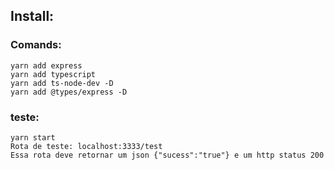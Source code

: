 ## Install:

### Comands:
    yarn add express
    yarn add typescript
    yarn add ts-node-dev -D
    yarn add @types/express -D
 
### teste:
    yarn start
    Rota de teste: localhost:3333/test
    Essa rota deve retornar um json {"sucess":"true"} e um http status 200
